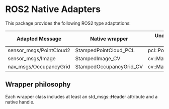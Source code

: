 # ROS2 Native Adapters

This package provides the following ROS2 type adaptations:

| Adapted Message | Native wrapper | Underlying native class | Header |
|-|-|-|-|
| sensor_msgs/PointCloud2 | StampedPointCloud_PCL | pcl::PointCloud\<PointT\> |CV.hpp|
| sensor_msgs/Image | StampedImage_CV | cv::Mat |CV.hpp|
| nav_msgs/OccupancyGrid | StampedOccupancyGrid_CV | cv::Mat |PCL.hpp|

## Wrapper philosophy
Each wrapper class includes at least an std_msgs::Header attribute and a native handle.
